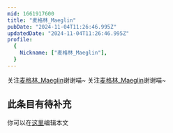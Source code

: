 ```yaml
---
mid: 1661917600
title: "麦格林_Maeglin"
pubDate: "2024-11-04T11:26:46.995Z"
updatedDate: "2024-11-04T11:26:46.995Z"
profile:
  {
    Nickname: ["麦格林_Maeglin"],
  }
---
```


关注[麦格林_Maeglin](https://space.bilibili.com/1661917600)谢谢喵~ 关注[麦格林_Maeglin](https://space.bilibili.com/1661917600)谢谢喵~

## 此条目有待补充
你可以在[这里](https://github.com/Yuhanawa/VTuber.ICU-Content/edit/master/v/麦格林_Maeglin/index.md)编辑本文
